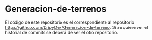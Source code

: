 # Generacion-de-terrenos

El código de este repositorio es el correspondiente al repositorio https://github.com/DripyDev/Generacion-de-terreno. Si se quiere ver el historial de commits se deberá de ver el otro repositorio.
